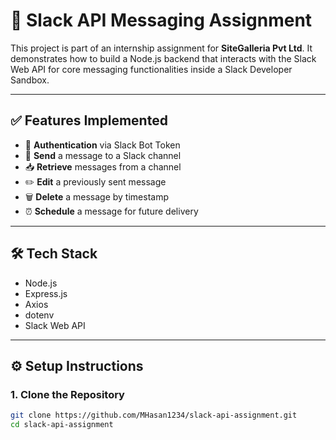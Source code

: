 # 🚀 Slack API Messaging Assignment

This project is part of an internship assignment for **SiteGalleria Pvt Ltd**. It demonstrates how to build a Node.js backend that interacts with the Slack Web API for core messaging functionalities inside a Slack Developer Sandbox.

---

## ✅ Features Implemented

- 🔐 **Authentication** via Slack Bot Token
- 💬 **Send** a message to a Slack channel
- 📥 **Retrieve** messages from a channel
- ✏️ **Edit** a previously sent message
- 🗑️ **Delete** a message by timestamp
- ⏰ **Schedule** a message for future delivery

---

## 🛠️ Tech Stack

- Node.js
- Express.js
- Axios
- dotenv
- Slack Web API

---

## ⚙️ Setup Instructions

### 1. Clone the Repository

```bash
git clone https://github.com/MHasan1234/slack-api-assignment.git
cd slack-api-assignment
